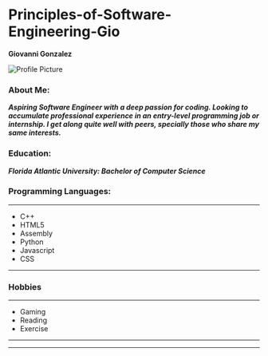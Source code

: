 # Principles-of-Software-Engineering-Gio

**Giovanni Gonzalez**

![Profile Picture](https://user-images.githubusercontent.com/89945885/131761142-2ec7fc0b-af5b-4132-934f-e15f80b09e43.PNG)

### About Me: 

***Aspiring Software Engineer with a deep passion for coding.
Looking to accumulate professional experience in an entry-level programming job or internship.
I get along quite well with peers, specially those who share my same interests.***

### Education:

***Florida Atlantic University: Bachelor of Computer Science***

### Programming Languages:
***
* C++
* HTML5
* Assembly
* Python
* Javascript
* CSS
***

### Hobbies
***
* Gaming
* Reading
* Exercise
***

-----------------------------------------------------------------------------------------------------------------------------
